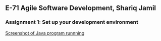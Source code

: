 ## E-71 Agile Software Development, Shariq Jamil

### Assignment 1: Set up your development environment

[Screenshot of Java program runnning](https://github.com/shariq1989/E-71-Shariq_Jamil/blob/master/agile_wk1/hw1_screenshot.PNG)
